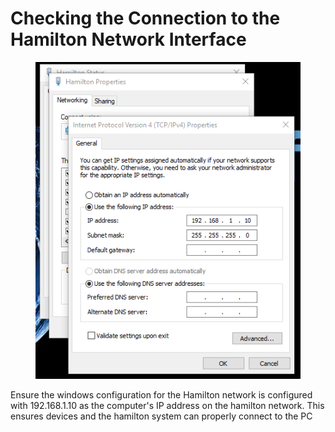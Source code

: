 # Checking the Connection to the Hamilton Network Interface

<figure><img src="../../.gitbook/assets/image.png" alt=""><figcaption></figcaption></figure>

Ensure the windows configuration for the Hamilton network is configured with 192.168.1.10 as the computer's IP address on the hamilton network. This ensures devices and the hamilton system can properly connect to the PC
